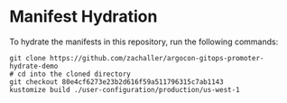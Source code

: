 # Manifest Hydration

To hydrate the manifests in this repository, run the following commands:

```shell
git clone https://github.com/zachaller/argocon-gitops-promoter-hydrate-demo
# cd into the cloned directory
git checkout 80e4cf6273e23b2d616f59a511796315c7ab1143
kustomize build ./user-configuration/production/us-west-1
```
